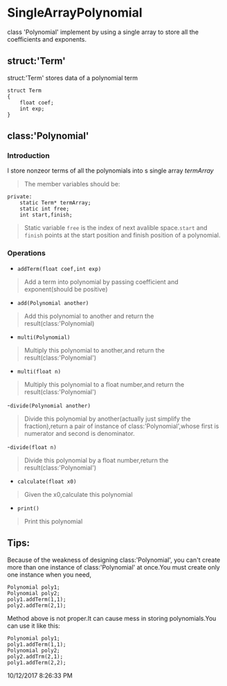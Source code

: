 # SingleArrayPolynomial
class 'Polynomial' implement by using a single array to store all the coefficients and exponents.

## struct:'Term'
struct:'Term' stores data of a polynomial term

	struct Term
	{
		float coef;
		int exp;
	}


## class:'Polynomial'
### Introduction
I store nonzeor terms of all the polynomials into s single array  *termArray*
 
>The member variables should be: 

	private:
		static Term* termArray;
		static int free;
		int start,finish;

>Static variable `free` is the index of next avalible space.`start` and `finish` points at the start position and finish position of a polynomial. 
### Operations
- `addTerm(float coef,int exp)`

>Add a term into polynomial by passing coefficient and exponent(should be positive) 

- `add(Polynomial another)` 
>Add this polynomial to another and return the result(class:'Polynomial)

- `multi(Polynomial)`
>Multiply this polynomial to another,and return the result(class:'Polynomial')

- `multi(float n)`
>Multiply this polynomial to a float number,and return the result(class:'Polynomial')

-`divide(Polynomial another)`
>Divide this polynomial by another(actually just simplify the fraction),return a pair of instance of class:'Polynomial',whose first is numerator and second is denominator.

-`divide(float n)`
>Divide this polynomial by a float number,return the result(class:'Polynomial')

- `calculate(float x0)`
>Given the x0,calculate this polynomial

- `print()`
>Print this polynomial




## Tips:
Because of the weakness of designing class:'Polynomial', you can't create more than one instance of class:'Polynomial' at once.You must create only one instance when you need,
	
	Polynomial poly1;
	Polynomial poly2;
	poly1.addTerm(1,1);
	poly2.addTerm(2,1);

Method above is not proper.It can cause mess in storing polynomials.You can use it like this:
	
	Polynomial poly1;
	poly1.addTerm(1,1);
	Polynomial poly2;
	poly2.addTrm(2,1);
	poly1.addTerm(2,2);

 
10/12/2017 8:26:33 PM 
